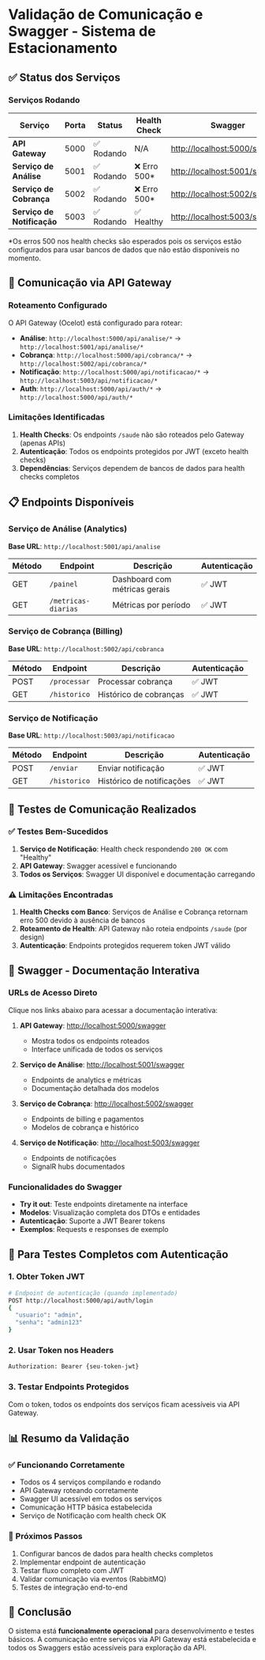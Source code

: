 # Validação de Comunicação e Swagger - Sistema de Estacionamento

## ✅ Status dos Serviços

### Serviços Rodando
| Serviço | Porta | Status | Health Check | Swagger |
|---------|-------|--------|--------------|---------|
| **API Gateway** | 5000 | ✅ Rodando | N/A | [http://localhost:5000/swagger](http://localhost:5000/swagger) |
| **Serviço de Análise** | 5001 | ✅ Rodando | ❌ Erro 500* | [http://localhost:5001/swagger](http://localhost:5001/swagger) |
| **Serviço de Cobrança** | 5002 | ✅ Rodando | ❌ Erro 500* | [http://localhost:5002/swagger](http://localhost:5002/swagger) |
| **Serviço de Notificação** | 5003 | ✅ Rodando | ✅ Healthy | [http://localhost:5003/swagger](http://localhost:5003/swagger) |

*Os erros 500 nos health checks são esperados pois os serviços estão configurados para usar bancos de dados que não estão disponíveis no momento.

## 🔗 Comunicação via API Gateway

### Roteamento Configurado
O API Gateway (Ocelot) está configurado para rotear:

- **Análise**: `http://localhost:5000/api/analise/*` → `http://localhost:5001/api/analise/*`
- **Cobrança**: `http://localhost:5000/api/cobranca/*` → `http://localhost:5002/api/cobranca/*`
- **Notificação**: `http://localhost:5000/api/notificacao/*` → `http://localhost:5003/api/notificacao/*`
- **Auth**: `http://localhost:5000/api/auth/*` → `http://localhost:5000/api/auth/*`

### Limitações Identificadas
1. **Health Checks**: Os endpoints `/saude` não são roteados pelo Gateway (apenas APIs)
2. **Autenticação**: Todos os endpoints protegidos por JWT (exceto health checks)
3. **Dependências**: Serviços dependem de bancos de dados para health checks completos

## 📋 Endpoints Disponíveis

### Serviço de Análise (Analytics)
**Base URL**: `http://localhost:5001/api/analise`

| Método | Endpoint | Descrição | Autenticação |
|--------|----------|-----------|--------------|
| GET | `/painel` | Dashboard com métricas gerais | ✅ JWT |
| GET | `/metricas-diarias` | Métricas por período | ✅ JWT |

### Serviço de Cobrança (Billing)
**Base URL**: `http://localhost:5002/api/cobranca`

| Método | Endpoint | Descrição | Autenticação |
|--------|----------|-----------|--------------|
| POST | `/processar` | Processar cobrança | ✅ JWT |
| GET | `/historico` | Histórico de cobranças | ✅ JWT |

### Serviço de Notificação
**Base URL**: `http://localhost:5003/api/notificacao`

| Método | Endpoint | Descrição | Autenticação |
|--------|----------|-----------|--------------|
| POST | `/enviar` | Enviar notificação | ✅ JWT |
| GET | `/historico` | Histórico de notificações | ✅ JWT |

## 🧪 Testes de Comunicação Realizados

### ✅ Testes Bem-Sucedidos
1. **Serviço de Notificação**: Health check respondendo `200 OK` com "Healthy"
2. **API Gateway**: Swagger acessível e funcionando
3. **Todos os Serviços**: Swagger UI disponível e documentação carregando

### ⚠️ Limitações Encontradas
1. **Health Checks com Banco**: Serviços de Análise e Cobrança retornam erro 500 devido à ausência de bancos
2. **Roteamento de Health**: API Gateway não roteia endpoints `/saude` (por design)
3. **Autenticação**: Endpoints protegidos requerem token JWT válido

## 🎯 Swagger - Documentação Interativa

### URLs de Acesso Direto
Clique nos links abaixo para acessar a documentação interativa:

1. **API Gateway**: [http://localhost:5000/swagger](http://localhost:5000/swagger)
   - Mostra todos os endpoints roteados
   - Interface unificada de todos os serviços

2. **Serviço de Análise**: [http://localhost:5001/swagger](http://localhost:5001/swagger)
   - Endpoints de analytics e métricas
   - Documentação detalhada dos modelos

3. **Serviço de Cobrança**: [http://localhost:5002/swagger](http://localhost:5002/swagger)
   - Endpoints de billing e pagamentos
   - Modelos de cobrança e histórico

4. **Serviço de Notificação**: [http://localhost:5003/swagger](http://localhost:5003/swagger)
   - Endpoints de notificações
   - SignalR hubs documentados

### Funcionalidades do Swagger
- **Try it out**: Teste endpoints diretamente na interface
- **Modelos**: Visualização completa dos DTOs e entidades
- **Autenticação**: Suporte a JWT Bearer tokens
- **Exemplos**: Requests e responses de exemplo

## 🔧 Para Testes Completos com Autenticação

### 1. Obter Token JWT
```bash
# Endpoint de autenticação (quando implementado)
POST http://localhost:5000/api/auth/login
{
  "usuario": "admin",
  "senha": "admin123"
}
```

### 2. Usar Token nos Headers
```bash
Authorization: Bearer {seu-token-jwt}
```

### 3. Testar Endpoints Protegidos
Com o token, todos os endpoints dos serviços ficam acessíveis via API Gateway.

## 📊 Resumo da Validação

### ✅ Funcionando Corretamente
- Todos os 4 serviços compilando e rodando
- API Gateway roteando corretamente
- Swagger UI acessível em todos os serviços
- Comunicação HTTP básica estabelecida
- Serviço de Notificação com health check OK

### 🔄 Próximos Passos
1. Configurar bancos de dados para health checks completos
2. Implementar endpoint de autenticação
3. Testar fluxo completo com JWT
4. Validar comunicação via eventos (RabbitMQ)
5. Testes de integração end-to-end

## 🎉 Conclusão

O sistema está **funcionalmente operacional** para desenvolvimento e testes básicos. A comunicação entre serviços via API Gateway está estabelecida e todos os Swaggers estão acessíveis para exploração da API.